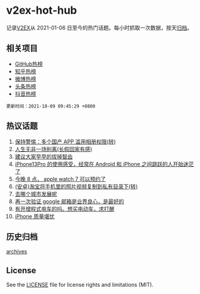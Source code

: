 # v2ex-hot-hub

 记录[V2EX](https://www.v2ex.com/)从 2021-01-06 日至今的热门话题。每小时抓取一次数据，按天[归档](archives)。
 
 ## 相关项目

- [GitHub热榜](https://github.com/snaildev/github-hot-hub)
- [知乎热榜](https://github.com/snaildev/zhihu-hot-hub)
- [微博热榜](https://github.com/snaildev/weibo-hot-hub)
- [头条热榜](https://github.com/snaildev/toutiao-hot-hub)
- [抖音热榜](https://github.com/snaildev/douyin-hot-hub)


 `更新时间：2021-10-09 09:45:29 +0800`

## 热议话题

1. [保持警惕：多个国产 APP 滥用相册权限(转)](https://www.v2ex.com/t/806442)
1. [人生无非一场别离(长假回家有感)](https://www.v2ex.com/t/806404)
1. [建议大家早早的拔掉智齿](https://www.v2ex.com/t/806452)
1. [iPhone13Pro 的使用感受，经常在 Android 和 iPhone 之间跳跃的人开始迷茫了](https://www.v2ex.com/t/806378)
1. [今晚 8 点， apple watch 7 可以预约了](https://www.v2ex.com/t/806372)
1. [(安卓)淘宝将手机里的照片视频复制到私有目录下(转)](https://www.v2ex.com/t/806351)
1. [去哪个城市发展呢](https://www.v2ex.com/t/806430)
1. [再一次验证 google 邮箱是业界良心，是最好的](https://www.v2ex.com/t/806368)
1. [有开增程式电车的吗。想买电动车，求打醒](https://www.v2ex.com/t/806444)
1. [iPhone 质量堪忧](https://www.v2ex.com/t/806353)

## 历史归档

[archives](archives)

## License

See the [LICENSE](LICENSE) file for license rights and limitations (MIT).
